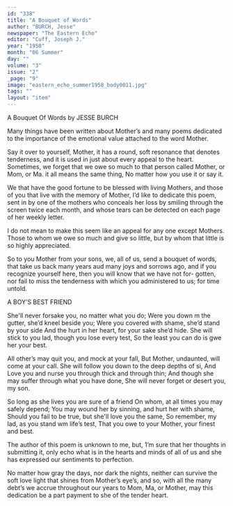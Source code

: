 ```yaml
---
id: "338"
title: "A Bouquet of Words"
author: "BURCH, Jesse"
newspaper: "The Eastern Echo"
editor: "Cuff, Joseph J."
year: "1958"
month: "06 Summer"
day: ""
volume: "3"
issue: "2"
_page: "9"
image: "eastern_echo_summer1958_body0011.jpg"
tags: ""
layout: "item"
---
```

A Bouquet Of Words
by JESSE BURCH

Many things have been written about Mother’s and many poems dedicated to the importance of the
emotional value attached to the word Mother.

Say it over to yourself, Mother, it has a round, soft resonance that denotes tenderness, and it is used in
just about every appeal to the heart. Sometimes, we forget that we owe so much to that person called Mother,
or Mom, or Ma. it all means the same thing, No matter how you use it or say it.

We that have the good fortune to be blessed with living Mothers, and those of you that live with the
memory of Mother, I’d like to dedicate this poem, sent in by one of the mothers who conceals her loss by
smiling through the screen twice each month, and whose tears can be detected on each page of her weekly letter.

I do not mean to make this seem like an appeal for any one except Mothers. Those to whom we owe so
much and give so little, but by whom that little is so highly appreciated.

So to you Mother from your sons, we, all of us, send a bouquet of words, that take us back many years
aud many joys and sorrows ago, and if you recognize yourself here, then you will know that we have not for-
gotten, nor fail to miss the tenderness with which you administered to us; for time untold.

A BOY’S BEST FRIEND

She'll never forsake you, no matter what you do;
Were you down m the gutter, she’d kneel beside you;
Were you covered with shame, she’d stand by your side
And the hurt in her heart, for your sake she’d hide.
She will stick to you lad, though you lose every test,
So the least you can do is gwe her your best.

All other’s may quit you, and mock at your fall,
But Mother, undaunted, will come at your call.
She will follow you down to the deep depths of si,
And Love you and nurse you through thick and through thin;
And though she may suffer through what you have done,
She will never forget or desert you, my son.

So long as she lives you are sure of a friend
On whom, at all times you may safely depend;
You may wound her by sinning, and hurt her with shame,
Should you fail to be true, but she'll love you the same,
So remember, my lad, as you stand wm life’s test,
That you owe to your Mother, your finest and best.

The author of this poem is unknown to me, but, 1’m sure that her thoughts in submitting it, only
echo what is in the hearts and minds of all of us and she has expressed our sentiments to perfection.

No matter how gray the days, nor dark the nights, neither can survive the soft love light that shines
from Mother’s eye’s, and so, with all the many debt’s we accrue throughout our years to Mom, Ma, or
Mother, may this dedication be a part payment to she of the tender heart.
